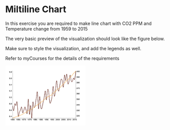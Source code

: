 # Miltiline Chart


 

<p>In this exercise you are required to make line chart with CO2 PPM and Temperature change from 1959 to 2015</p>
<p>
The very basic preview of the visualization should look like the figure below.</p>
<p>
Make sure to style the visualization, and add the legends as well.</p><p>Refer to myCourses for the details of the requirements </p>


<img width="50%" src="./img/preview.png" />
